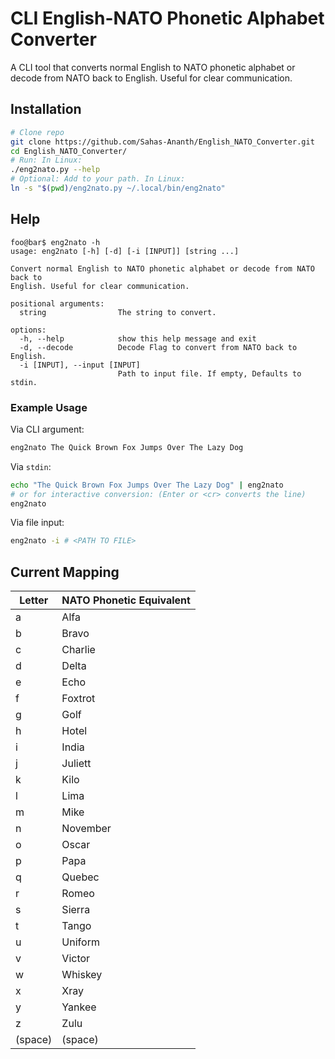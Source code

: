 # CLI English-NATO Phonetic Alphabet Converter

A CLI tool that converts normal English to NATO phonetic alphabet or decode from NATO back to English. Useful for clear communication.

## Installation
```bash
# Clone repo
git clone https://github.com/Sahas-Ananth/English_NATO_Converter.git
cd English_NATO_Converter/
# Run: In Linux:
./eng2nato.py --help
# Optional: Add to your path. In Linux:
ln -s "$(pwd)/eng2nato.py ~/.local/bin/eng2nato"
```

## Help
```console
foo@bar$ eng2nato -h
usage: eng2nato [-h] [-d] [-i [INPUT]] [string ...]

Convert normal English to NATO phonetic alphabet or decode from NATO back to
English. Useful for clear communication.

positional arguments:
  string                The string to convert.

options:
  -h, --help            show this help message and exit
  -d, --decode          Decode Flag to convert from NATO back to English.
  -i [INPUT], --input [INPUT]
                        Path to input file. If empty, Defaults to stdin.
```

### Example Usage

Via CLI argument:
```bash
eng2nato The Quick Brown Fox Jumps Over The Lazy Dog
```
Via `stdin`:
```bash
echo "The Quick Brown Fox Jumps Over The Lazy Dog" | eng2nato
# or for interactive conversion: (Enter or <cr> converts the line)
eng2nato
```

Via file input:
```bash
eng2nato -i # <PATH TO FILE>
```

## Current Mapping

| Letter | NATO Phonetic Equivalent |
|--------|---------------------------|
| a      | Alfa                      |
| b      | Bravo                     |
| c      | Charlie                   |
| d      | Delta                     |
| e      | Echo                      |
| f      | Foxtrot                   |
| g      | Golf                      |
| h      | Hotel                     |
| i      | India                     |
| j      | Juliett                   |
| k      | Kilo                      |
| l      | Lima                      |
| m      | Mike                      |
| n      | November                  |
| o      | Oscar                     |
| p      | Papa                      |
| q      | Quebec                    |
| r      | Romeo                     |
| s      | Sierra                    |
| t      | Tango                     |
| u      | Uniform                   |
| v      | Victor                    |
| w      | Whiskey                   |
| x      | Xray                      |
| y      | Yankee                    |
| z      | Zulu                      |
| (space)| (space)                   |
